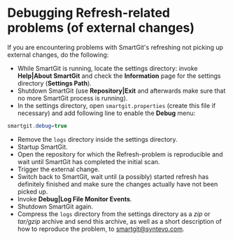 # Debugging Refresh-related problems (of external changes)

If you are encountering problems with SmartGit's refreshing not picking
up external changes, do the following:

-   While SmartGit is running, locate the settings directory: invoke
    **Help\|About SmartGit** and check the **Information** page for the
    settings directory (**Settings Path**).
-   Shutdown SmartGit (use **Repository\|Exit** and afterwards make sure
    that no more SmartGit process is running).
-   In the settings directory, open `smartgit.properties` (create this
    file if necessary) and add following line to enable the **Debug**
    menu:



``` java
smartgit.debug=true
```



-   Remove the `logs` directory inside the settings directory.
-   Startup SmartGit.
-   Open the repository for which the Refresh-problem is reproducible
    and wait until SmartGit has completed the initial scan.
-   Trigger the external change.
-   Switch back to SmartGit, wait until (a possibly) started refresh has
    definitely finished and make sure the changes actually have not been
    picked up.
-   Invoke **Debug\|Log File Monitor Events**.
-   Shutdown SmartGit again.
-   Compress the `logs` directory from the settings directory as a *zip*
    or *tar/gzip* archive and send this archive, as well as a short
    description of how to reproduce the problem, to
    <smartgit@syntevo.com>.
